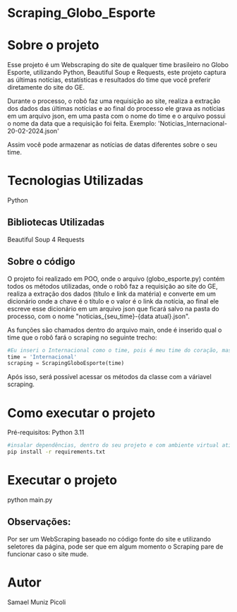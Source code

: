 # Scraping_Globo_Esporte

# Sobre o projeto

Esse projeto é um Webscraping do site de qualquer time brasileiro no Globo Esporte, utilizando Python, Beautiful Soup e Requests, este projeto captura as 
últimas notícias, estatísticas e resultados do time que você preferir diretamente do site do GE. 

Durante o processo, o robô faz uma requisição ao site, realiza a extração dos dados das últimas notícias e ao final do processo ele grava as notícias
em um arquivo json, em uma pasta com o nome do time e o arquivo possui o nome da data que a requisição foi feita. Exemplo:
'Noticias_Internacional- 20-02-2024.json'

Assim você pode armazenar as notícias de datas diferentes sobre o seu time.

# Tecnologias Utilizadas

Python

## Bibliotecas Utilizadas

Beautiful Soup 4
Requests


## Sobre o código

O projeto foi realizado em POO, onde o arquivo (globo_esporte.py) contém todos os métodos utilizadas, onde o robô faz a requisição ao site do GE,
realiza a extração dos dados (título e link da matéria) e converte em um dicionário onde a chave é o título e o valor é o link da notícia,
ao final ele escreve esse dicionário em um arquivo json que ficará salvo na pasta do processo, com o nome "noticias_{seu_time}-{data atual}.json".

As funções são chamados dentro do arquivo main, onde é inserido qual o time que o robô fará o scraping no seguinte trecho:
```python
#Eu inseri o Internacional como o time, pois é meu time do coração, mas você deve realizar a alteração caso torcer para outro clube.
time = 'Internacional'
scraping = ScrapingGloboEsporte(time)
```
Após isso, será possível acessar os métodos da classe com a váriavel scraping.

# Como executar o projeto
Pré-requisitos: Python 3.11

```bash
#insalar dependências, dentro do seu projeto e com ambiente virtual ativo:
pip install -r requirements.txt
```

# Executar o projeto
python main.py

## Observações:

Por ser um WebScraping baseado no código fonte do site e utilizando seletores da página, pode ser que em 
algum momento o Scraping pare de funcionar caso o site mude.

# Autor
Samael Muniz Picoli
